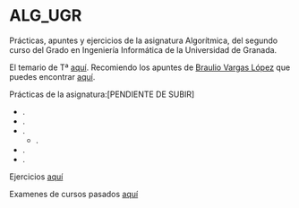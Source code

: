 # ALG_UGR
Prácticas, apuntes y ejercicios de la asignatura Algorítmica, del segundo curso del Grado en Ingeniería Informática de la Universidad de Granada.

 El temario de Tª [aquí](https://github.com/odeclasonarres/ALG_UGR/tree/master/1.Teoria). Recomiendo los apuntes de [Braulio Vargas López](https://github.com/BraulioV) que puedes encontrar [aquí](https://github.com/mgmacias95/Apuntes).

Prácticas de la asignatura:[PENDIENTE DE SUBIR]
 - []().
 - []().
 - []().
   - []().
 - []().
  - []().

 Ejercicios [aquí]()

 Examenes de cursos pasados [aquí]()
